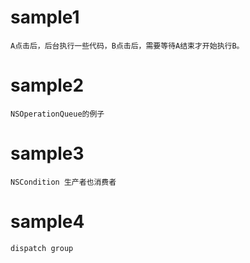 sample1
=====
	A点击后，后台执行一些代码，B点击后，需要等待A结束才开始执行B。
sample2
=====
	NSOperationQueue的例子
sample3
=====
	NSCondition 生产者也消费者
sample4
=====
	dispatch group